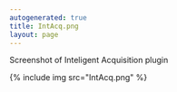 ```yaml
---
autogenerated: true
title: IntAcq.png
layout: page
---
```


Screenshot of Inteligent Acquisition plugin

{% include img src="IntAcq.png" %}

